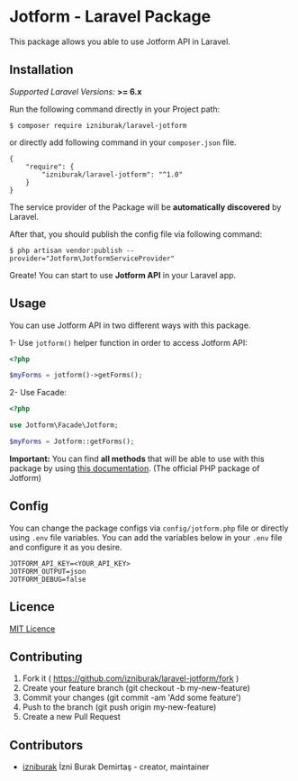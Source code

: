 # Jotform - Laravel Package

This package allows you able to use Jotform API in Laravel.

## Installation
*Supported Laravel Versions:* **>= 6.x**

Run the following command directly in your Project path:

```
$ composer require izniburak/laravel-jotform
```
or directly add following command in your `composer.json` file.
```
{
    "require": {
        "izniburak/laravel-jotform": "^1.0"
    }
}
```

The service provider of the Package will be **automatically discovered** by Laravel.

After that, you should publish the config file via following command:

```
$ php artisan vendor:publish --provider="Jotform\JotformServiceProvider"
```
Greate! You can start to use **Jotform API** in your Laravel app.

## Usage
You can use Jotform API in two different ways with this package.

1- Use `jotform()` helper function in order to access Jotform API:
```php
<?php 

$myForms = jotform()->getForms();
```
2- Use Facade:
```php
<?php 

use Jotform\Facade\Jotform;

$myForms = Jotform::getForms();
```
**Important:** You can find **all methods** that will be able to use with this package by using [this documentation](https://github.com/jotform/jotform-api-php). (The official PHP package of Jotform) 

## Config
You can change the package configs via `config/jotform.php` file or directly using `.env` file variables.
You can add the variables below in your `.env` file and configure it as you desire.

```
JOTFORM_API_KEY=<YOUR_API_KEY>
JOTFORM_OUTPUT=json
JOTFORM_DEBUG=false
```

## Licence
[MIT Licence](http://opensource.org/licenses/MIT)

## Contributing

1. Fork it ( https://github.com/izniburak/laravel-jotform/fork )
2. Create your feature branch (git checkout -b my-new-feature)
3. Commit your changes (git commit -am 'Add some feature')
4. Push to the branch (git push origin my-new-feature)
5. Create a new Pull Request

## Contributors

- [izniburak](https://github.com/izniburak) İzni Burak Demirtaş - creator, maintainer

